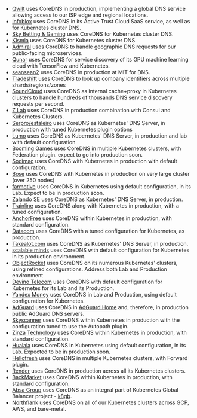 * [Qwilt](https://www.qwilt.com) uses CoreDNS in production, implementing a global DNS service allowing access to our ISP edge and regional locations.
* [Infoblox](https://www.infoblox.com) uses CoreDNS in its Active Trust Cloud SaaS service, as well as for Kubernetes cluster DNS.
* [Sky Betting & Gaming](https://engineering.skybettingandgaming.com) uses CoreDNS for Kubernetes cluster DNS.
* [Kismia](https://kismia.com) uses CoreDNS for Kubernetes cluster DNS.
* [Admiral](https://getadmiral.com) uses CoreDNS to handle geographic DNS requests for our public-facing microservices.
* [Qunar](https://qunar.com) uses CoreDNS for service discovery of its GPU machine learning cloud with TensorFlow and Kubernetes.
* [seansean2](https://web.mit.edu) uses CoreDNS in production at MIT for DNS.
* [Tradeshift](https://tradeshift.com/) uses CoreDNS to look up company identifiers across multiple shards/regions/zones
* [SoundCloud](https://soundcloud.com/) uses CoreDNS as internal cache+proxy in Kubernetes clusters to handle hundreds of thousands DNS service discovery requests per second.
* [Z Lab](https://zlab.co.jp) uses CoreDNS in production combination with Consul and Kubernetes Clusters.
* [Serpro/estaleiro](estaleiro.serpro.gov.br) uses CoreDNS as Kubernetes' DNS Server, in production with tuned Kubernetes plugin options
* [Lumo](https://thinklumo.com) uses CoreDNS as Kubernetes' DNS Server, in production and lab with default configuration
* [Booming Games](https://booming-games.com) uses CoreDNS in multiple Kubernetes clusters, with Federation plugin. expect to go into production soon.
* [Sodimac](https://www.sodimac.cl) uses CoreDNS with Kubernetes in production with default configuration.
* [Bose](https://www.bose.com/) uses CoreDNS with Kubernetes in production on very large cluster (over 250 nodes)
* [farmotive](https://farmotive.io) uses CoreDNS in Kubernetes using default configuration, in its Lab. Expect to be in production soon.
* [Zalando SE](https://www.zalando.de) uses CoreDNS as Kubernetes' DNS Server, in production.
* [Trainline](https://trainline.com) uses CoreDNS along with Kubernetes in production, with a tuned configuration.
* [AnchorFree](https://www.anchorfree.com) uses CoreDNS within Kubernetes in production, with standard configuration.
* [Datacom](https://datacom.co.nz) uses CoreDNS with a tuned configuration for Kubernetes, as production.
* [Takealot.com](https://www.takealot.com) uses CoreDNS as Kubernetes' DNS Server, in production.
* [scalable minds](https://scalableminds.com) uses CoreDNS with default configuration for Kubernetes in its production environment.
* [ObjectRocket](https://www.objectrocket.com) uses CoreDNS on its numerous Kubernetes' clusters, using refined configurations. Address both Lab and Production environment
* [Devino Telecom](https://devinotele.com) uses CoreDNS with default configuration for Kubernetes for its Lab and its Production.
* [Yandex Money](https://money.yandex.ru) uses CoreDNS in Lab and Production, using default configuration for Kubernetes.
* [AdGuard](https://adguard.com/) uses CoreDNS in [AdGuard Home](https://github.com/AdguardTeam/AdGuardHome) and, therefore, in production public AdGuard DNS servers.
* [Skyscanner](https://www.skyscanner.net) uses CoreDNS within Kubernetes in production with the configuration tuned to use the Autopath plugin.
* [Zinza Technology](https://zinza.com.vn) uses CoreDNS within Kubernetes in production, with standard configuration.
* [Hualala](https://www.hualala.com)  uses CoreDNS in Kubernetes using default configuration, in its Lab. Expected to be in production soon.
* [Hellofresh](https://www.hellofresh.com/) uses CoreDNS in multiple Kubernetes clusters, with Forward plugin.
* [Render](https://render.com) uses CoreDNS in production across all its Kubernetes clusters.
* [BackMarket](https://www.backmarket.com) uses CoreDNS within Kubernetes in production, with standard configuration.
* [Absa Group](https://www.absa.africa) uses CoreDNS as an integral part of Kubernetes Global Balancer project - [k8gb](https://www.k8gb.io/).
* [Northflank](https://northflank.com/) uses CoreDNS on all of our Kubernetes clusters across GCP, AWS, and bare-metal.
